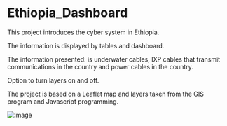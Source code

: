 # Ethiopia_Dashboard

This project introduces the cyber system in Ethiopia.

The information is displayed by tables and dashboard.

The information presented: is underwater cables, IXP cables that transmit communications in 
the country and power cables in the country.

Option to turn layers on and off.

The project is based on a Leaflet map and layers taken from the GIS program
and Javascript programming.

![image](https://user-images.githubusercontent.com/44877544/107248093-a4c5b580-6a3a-11eb-9bc0-ac920b4c8e4c.png)

